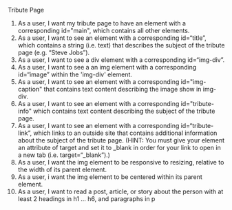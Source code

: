 Tribute Page

1. As a user, I want my tribute page to have an element with a corresponding id="main", which contains all other elements.
2. As a user, I want to see an element with a corresponding id=“title”, which contains a string (i.e. text) that describes the subject of the tribute page (e.g. “Steve Jobs”).
3. As a user, I want to see a div element with a corresponding id=“img-div”.
4. As a user, I want to see a an img element with a corresponding id=“image” within the 'img-div' element.
5. As a user, I want to see an element with a corresponding id="img-caption" that contains text content describing the image show in img-div.
6. As a user, I want to see an element with a corresponding id="tribute-info" which contains text content describing the subject of the tribute page.
7. As a user, I want to see an element with a corresponding id=“tribute- link”, which links to an outside site that contains additional information about the subject of the tribute page. (HINT: You must give your element an attribute of target and set it to _blank in order for your link to open in a new tab (i.e. target=“_blank”).)
8. As a user, I want the img element to be responsive to resizing, relative to the width of its parent element.
9. As a user, i want the img element to be centered within its parent element.
10. As a user, I want to read a post, article, or story about the person with at least 2 headings in h1 ... h6, and paragraphs in p
